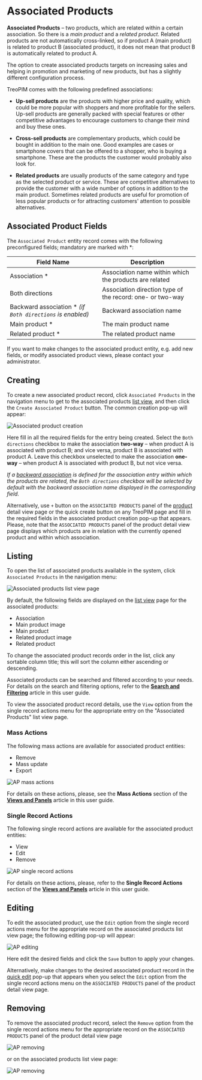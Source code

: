 # Associated Products

**Associated Products** – two products, which are related within a certain association. So there is a *main product* and a *related product*. Related products are not automatically cross-linked, so if product A (main product) is related to product B (associated product), it does not mean that product B is automatically related to product A. 

The option to create associated products targets on increasing sales and helping in promotion and marketing of new products, but has a slightly different configuration process.

TreoPIM comes with the following predefined associations:

- **Up-sell products** are the products with higher price and quality, which could be more popular with shoppers and more profitable for the sellers. Up-sell products are generally packed with special features or other competitive advantages to encourage customers to change their mind and buy these ones. 

- **Cross-sell products** are complementary products, which could be bought in addition to the main one. Good examples are cases or smartphone covers that can be offered to a shopper, who is buying a smartphone. These are the products the customer would probably also look for.

- **Related products** are usually products of the same category and type as the selected product or service. These are competitive alternatives to provide the customer with a wide number of options in addition to the main product. Sometimes related products are useful for promotion of less popular products or for attracting customers' attention to possible alternatives.

## Associated Product Fields

The `Associated Product` entity record comes with the following preconfigured fields; mandatory are marked with *:

| **Field Name**           | **Description**                   |
|--------------------------|-----------------------------------|
| Association *            | Association name within which the products are related           |
| Both directions          | Association direction type of the record: one- or two-way      |
| Backward association * *(if `Both directions` is enabled)*   | Backward association name         |
| Main product *           | The main product name |
| Related product *           | The related product name |

If you want to make changes to the associated product entity, e.g. add new fields, or modify associated product views, please contact your administrator.

## Creating

To create a new associated product record, click `Associated Products` in the navigation menu to get to the associated products [list view](#listing), and then click the `Create Associated Product` button. The common creation  pop-up will appear:

![Associated product creation](../../_assets/associated-products/ap-create-popup.jpg)

Here fill in all the required fields for the entry being created. Select the `Both directions` checkbox to make the association **two-way** – when product A is associated with product B; and vice versa, product B is associated with product A. Leave this checkbox unselected to make the association **one-way** – when product A is associated with product B, but not vice versa.

*If a [backward association](https://treopim.com/help/associations) is defined for the association entry within which the products are related, the `Both directions` checkbox will be selected by default with the backward association name displayed in the corresponding field.*

Alternatively, use `+` button on the `ASSOCIATED PRODUCTS` panel of the [product](https://treopim.com/help/products) detail view page or the quick create button on any TreoPIM page and fill in the required fields in the associated product creation pop-up that appears. Please, note that the `ASSOCIATED PRODUCTS` panel of the product detail view page displays which products are in relation with the currently opened product and within which association.

## Listing

To open the list of associated products available in the system, click `Associated Products` in the navigation menu:

![Associated products list view page](../../_assets/associated-products/ap-list-view.jpg)

By default, the following fields are displayed on the [list view](https://treopim.com/help/views-and-panels) page for the associated products:

- Association
- Main product image
- Main product
- Related product image
- Related product

To change the associated product records order in the list, click any sortable column title; this will sort the column either ascending or descending.

Associated products can be searched and filtered according to your needs. For details on the search and filtering options, refer to the [**Search and Filtering**](https://treopim.com/help/search-and-filtering) article in this user guide.

To view the associated product record details, use the `View` option from the single record actions menu for the appropriate entry on the "Associated Products" list view page. 

### Mass Actions

The following mass actions are available for associated product entities:
- Remove
- Mass update
- Export

![AP mass actions](../../_assets/associated-products/ap-mass-actions.jpg)

For details on these actions, please, see the **Mass Actions** section of the [**Views and Panels**](https://treopim.com/help/views-and-panels) article in this user guide.

### Single Record Actions

The following single record actions are available for the associated product entities:
- View
- Edit
- Remove

![AP single record actions](../../_assets/associated-products/ap-single-record-actions.jpg)
  
For details on these actions, please, refer to the **Single Record Actions** section of the [**Views and Panels**](https://treopim.com/help/views-and-panels) article in this user guide.

## Editing

To edit the associated product, use the `Edit` option from the single record actions menu for the appropriate record on the associated products list view page; the following editing pop-up will appear:

![AP editing](../../_assets/associated-products/ap-edit.jpg)

Here edit the desired fields and click the `Save` button to apply your changes.

Alternatively, make changes to the desired associated product record in the [quick edit](https://treopim.com/help/views-and-panels) pop-up that appears when you select the `Edit` option from the single record actions menu on the `ASSOCIATED PRODUCTS` panel of the product detail view page. 

## Removing

To remove the associated product record, select the `Remove` option from the single record actions menu for the appropriate record on the `ASSOCIATED PRODUCTS` panel of the product detail view page 

![AP removing](../../_assets/associated-products/ap-remove-panel.jpg)

or on the associated products list view page:

![AP removing](../../_assets/associated-products/ap-remove-list.jpg)


